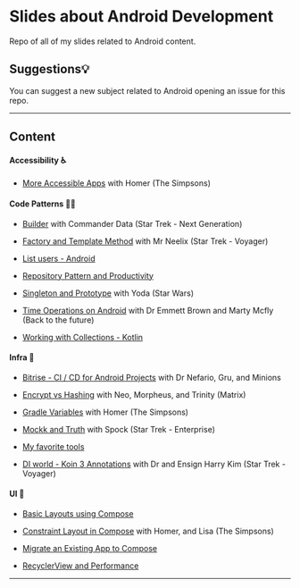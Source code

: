 # Slides about Android Development

Repo of all of my slides related to Android content.


## Suggestions💡

You can suggest a new subject related to Android opening an issue for this repo.

---

## Content

#### Accessibility ♿️

- [More Accessible Apps](./accessibility/more_accessibile_apps_android.pdf) with Homer (The Simpsons)

#### Code Patterns 🧑‍💻

- [Builder](./code_patterns/builder_pattern.pdf) with Commander Data (Star Trek - Next Generation)

- [Factory and Template Method](./code_patterns/factory_and_template_method%20_patterns.pdf) with Mr Neelix (Star Trek - Voyager)

- [List users - Android](./code_patterns/list_users_android%20.pdf)

- [Repository Pattern and Productivity](./code_patterns/repository_pattern_and_productivity.pdf)

- [Singleton and Prototype](./code_patterns/singleton_and_prototype_patterns.pdf) with Yoda (Star Wars)

- [Time Operations on Android](./code_patterns/time_operations_on_android.pdf) with Dr Emmett Brown and Marty Mcfly (Back to the future)

- [Working with Collections - Kotlin](./code_patterns/working_with_collections_kotlin.pdf)

#### Infra 📐

- [Bitrise - CI / CD for Android Projects](./infra/bitrise_cicd_for_android_projects.pdf) with Dr Nefario, Gru, and Minions

- [Encrypt vs Hashing](./infra/encrypt_vs_hashing.pdf) with Neo, Morpheus, and Trinity (Matrix)

- [Gradle Variables](./infra/gradle_variables.pdf) with Homer (The Simpsons)

- [Mockk and Truth](./infra/mockk_and_truth.pdf) with Spock (Star Trek - Enterprise)

- [My favorite tools](./infra/my_favorite_tools_moro.pdf)

- [DI world - Koin 3 Annotations](./infra/di_world_koin3_annotations.pdf) with Dr and Ensign Harry Kim (Star Trek - Voyager)

#### UI 🎨

- [Basic Layouts using Compose](./ui/basic_layouts_using_compose.pdf)

- [Constraint Layout in Compose](./ui/constraint_layout_in_compose.pdf) with Homer, and Lisa (The Simpsons)

- [Migrate an Existing App to Compose](./ui/migrate_an_existing_app_to_compose.pdf)

- [RecyclerView and Performance](./ui/recycler_view_and_performance.pdf)

---